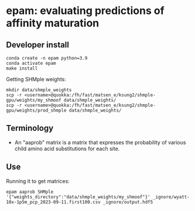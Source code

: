 # epam: evaluating predictions of affinity maturation

## Developer install

    conda create -n epam python=3.9
    conda activate epam
    make install

Getting SHMple weights:

    mkdir data/shmple_weights
    scp -r <username>@quokka:/fh/fast/matsen_e/ksung2/shmple-gpu/weights/my_shmoof data/shmple_weights/
    scp -r <username>@quokka:/fh/fast/matsen_e/ksung2/shmple-gpu/weights/prod_shmple data/shmple_weights/

## Terminology

* An "aaprob" matrix is a matrix that expresses the probability of various child amino acid substitutions for each site.

## Use

Running it to get matrices:

    epam aaprob SHMple '{"weights_directory":"data/shmple_weights/my_shmoof"}' _ignore/wyatt-10x-1p5m_pcp_2023-09-11.first100.csv _ignore/output.hdf5
